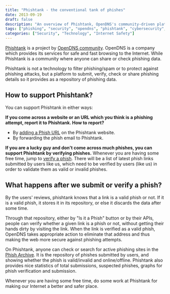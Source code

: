 ```yaml
---
title: "Phishtank - the conventional tank of phishes"
date: 2013-09-19
draft: false
description: "An overview of Phishtank, OpenDNS's community-driven platform for reporting, verifying, and sharing phishing data to make the internet safer"
tags: ["phishing", "security", "opendns", "phishtank", "cybersecurity", "internet-safety", "community"]
categories: ["Security", "Technology", "Internet Safety"]
---
```


[Phishtank](https://www.phishtank.com/) is a project by [OpenDNS community](http://www.opendns.com/technology). OpenDNS is a company which provides its services for safe and fast browsing to the Internet. While Phishtank is a community where anyone can share or check phishing data.

Phishtank is not a technology to filter phishing/spam or to protect against phishing attacks, but a platform to submit, verify, check or share phishing details so it provides as a repository of phishing data.

## How to support Phishtank?

You can support Phishtank in either ways:

**If you come across a website or an URL which you think is a phishing attempt, report it to Phishtank. How to report?**

- By [adding a Phish URL](https://www.phishtank.com/add_web_phish.php) on the Phishtank website.
- By forwarding the phish email to Phishtank.

**If you are a lucky guy and don't come across much phishes, you can support Phishtank by verifying phishes.** Whenever you are having some free time, jump to [verify a phish](https://www.phishtank.com/verify_a_phish.php). There will be a list of latest phish links submitted by users like us, which need to be verified by users (like us) in order to validate them as valid or invalid phishes.

## What happens after we submit or verify a phish?

By the users' reviews, phishtank knows that a link is a valid phish or not. If it is a valid phish, it stores it in its repository, or else it discards the data after some time.

Through that repository, either by "Is it a Phish" button or by their APIs, people can verify whether a given link is a phish or not, without getting their hands dirty by visiting the link. When the link is verified as a valid phish, OpenDNS takes appropriate action to eliminate that address and thus making the web more secure against phishing attempts.

On Phishtank, anyone can check or search for active phishing sites in the [Phish Archive](https://www.phishtank.com/phish_archive.php). It is the repository of phishes submitted by users, and showing whether the phish is valid/invalid and online/offline. Phishtank also provides nice statistics of total submissions, suspected phishes, graphs for phish verification and submission.

Whenever you are having some free time, do some work at Phishtank for making our Internet a better and safer place.